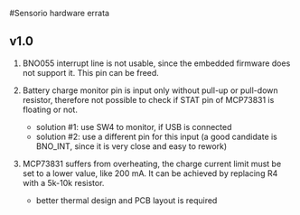 #Sensorio hardware errata

## v1.0

1. BNO055 interrupt line is not usable, since the embedded firmware does not support it. This pin can be freed.

2. Battery charge monitor pin is input only without pull-up or pull-down resistor, therefore not possible to check if STAT pin of MCP73831 is floating or not. 
    - solution #1: use SW4 to monitor, if USB is connected
    - solution #2: use a different pin for this input (a good candidate is BNO_INT, since it is very close and easy to rework)

3. MCP73831 suffers from overheating, the charge current limit must be set to a lower value, like 200 mA. It can be achieved by replacing R4 with a 5k-10k resistor.
    - better thermal design and PCB layout is required 